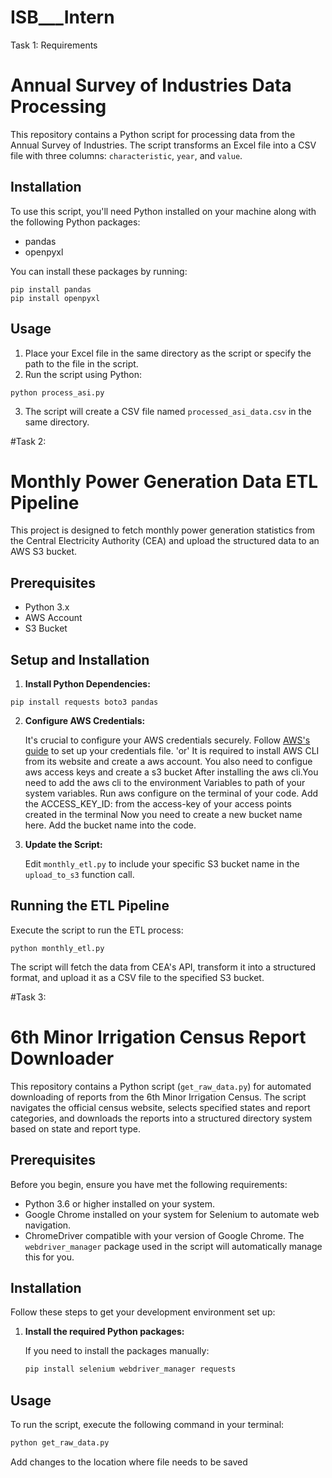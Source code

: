 # ISB___Intern

Task 1: Requirements

# Annual Survey of Industries Data Processing

This repository contains a Python script for processing data from the Annual Survey of Industries. The script transforms an Excel file into a CSV file with three columns: `characteristic`, `year`, and `value`.

## Installation

To use this script, you'll need Python installed on your machine along with the following Python packages:

- pandas
- openpyxl

You can install these packages by running:

```
pip install pandas
pip install openpyxl
```

## Usage

1. Place your Excel file in the same directory as the script or specify the path to the file in the script.
2. Run the script using Python:

```
python process_asi.py
```

3. The script will create a CSV file named `processed_asi_data.csv` in the same directory.

#Task 2:


# Monthly Power Generation Data ETL Pipeline

This project is designed to fetch monthly power generation statistics from the Central Electricity Authority (CEA) and upload the structured data to an AWS S3 bucket.

## Prerequisites

- Python 3.x
- AWS Account
- S3 Bucket

## Setup and Installation

1. **Install Python Dependencies:**

```
pip install requests boto3 pandas
```

2. **Configure AWS Credentials:**

   It's crucial to configure your AWS credentials securely. Follow [AWS's guide](https://docs.aws.amazon.com/cli/latest/userguide/cli-configure-files.html) to set up your credentials file.
     'or'
It is required to install AWS CLI from its website and create a aws account.
You also need to configue aws access keys and create a s3 bucket 
After installing the aws cli.You need to add the aws cli to the environment Variables to path of your system variables.
Run aws configure on the terminal of your code.
Add the ACCESS_KEY_ID: from the access-key of your access points created in the terminal
Now you need to create a new bucket name here.
Add the bucket name into the code.

4. **Update the Script:**

   Edit `monthly_etl.py` to include your specific S3 bucket name in the `upload_to_s3` function call.

## Running the ETL Pipeline

Execute the script to run the ETL process:

```
python monthly_etl.py
```

The script will fetch the data from CEA's API, transform it into a structured format, and upload it as a CSV file to the specified S3 bucket.

#Task 3:
# 6th Minor Irrigation Census Report Downloader

This repository contains a Python script (`get_raw_data.py`) for automated downloading of reports from the 6th Minor Irrigation Census. The script navigates the official census website, selects specified states and report categories, and downloads the reports into a structured directory system based on state and report type.

## Prerequisites

Before you begin, ensure you have met the following requirements:

- Python 3.6 or higher installed on your system.
- Google Chrome installed on your system for Selenium to automate web navigation.
- ChromeDriver compatible with your version of Google Chrome. The `webdriver_manager` package used in the script will automatically manage this for you.

## Installation

Follow these steps to get your development environment set up:



1. **Install the required Python packages:**




    If you need to install the packages manually:

    ```bash
    pip install selenium webdriver_manager requests
    ```

## Usage

To run the script, execute the following command in your terminal:

```bash
python get_raw_data.py
```
Add changes to the location where file needs  to be saved




